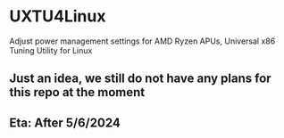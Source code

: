 # UXTU4Linux
Adjust power management settings for AMD Ryzen APUs, Universal x86 Tuning Utility for Linux
## Just an idea, we still do not have any plans for this repo at the moment
## Eta: After 5/6/2024
